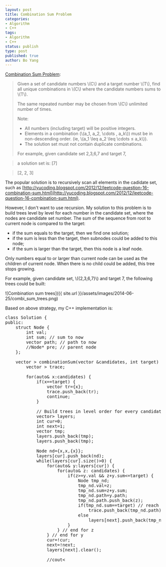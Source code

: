 ```yaml
---
layout: post
title: Combination Sum Problem
categories: 
- Algorithm
- C++ 
tags:
- Algorithm
- C++
status: publish
type: post
published: true
author: Bo Yang
---
```

[Combination Sum Problem](https://oj.leetcode.com/problems/combination-sum/):

>Given a set of candidate numbers \\(C\\) and a target number \\(T\\), find all unique combinations in \\(C\\) where the candidate numbers sums to \\(T\\).
>
>The same repeated number may be chosen from \\(C\\) unlimited number of times.
>
>Note:
>
> * All numbers (including target) will be positive integers.
> * Elements in a combination (\\(a_1, a_2, \cdots , a_k\\)) must be in non-descending order. (ie, \\(a_1 \leq a_2 \leq \cdots ≤ a_k\\)).
> * The solution set must not contain duplicate combinations.
>
>For example, given candidate set 2,3,6,7 and target 7,

>a solution set is:
> [7]

> [2, 2, 3] 

The popular solution is to recursively scan all elements in the cadidate set, such as [http://yucoding.blogspot.com/2012/12/leetcode-question-16-combination-sum.html](http://yucoding.blogspot.com/2012/12/leetcode-question-16-combination-sum.html).

However, I don't want to use recursion. My solution to this problem is to build trees level by level for each number in the candidate set, where the nodes are candidate set number. The sum of the sequence from root to current node is compared to the target:
* if the sum equals to the target, then we find one solution;
* if the sum is less than the target, then subnodes could be added to this node; 
* if the sum is larger than the target, then this node is a leaf node.

Only numbers equal to or larger than current node can be used as the children of current node. When there is no child could be added, this tree stops growing.

For example, given candidate set, \\(\{2,3,6,7\}\\) and target 7, the following trees could be built:

![Combination sum trees]({{ site.url }}/assets/images/2014-06-25/combi_sum_trees.png)

Based on above strategy, my C++ implementation is:

<pre>
class Solution {
public:
	struct Node {
		int val;
		int sum; // sum to now
		vector<int> path; // path to now
		//Node* pre; // parent node
	};

    vector<vector<int> > combinationSum(vector<int> &candidates, int target) {
		vector<vector<int> > trace;

       	for(auto& x:candidates) {
			if(x==target) {
				vector<int> tr={x};
				trace.push_back(tr);
				continue;
			}

		   	// Build trees in level order for every candidate
		   	vector<vector<Node>> layers;
			int cur=0;
		   	int next=1;
			vector<Node> tmp;
			layers.push_back(tmp);
			layers.push_back(tmp);

		  	Node nd={x,x,{x}};
		   	layers[cur].push_back(nd);
		  	while(layers[cur].size()>0) {
				for(auto& y:layers[cur]) {
					for(auto& z: candidates) {
						if(z>=y.val && z+y.sum<=target) {
							Node tmp_nd;
							tmp_nd.val=z;
							tmp_nd.sum=z+y.sum;
							tmp_nd.path=y.path;
							tmp_nd.path.push_back(z);
							if(tmp_nd.sum==target) // reach the target, record the trace
								trace.push_back(tmp_nd.path);
							else
								layers[next].push_back(tmp_nd);
						}
					} // end for z
			   	} // end for y
				cur=!cur;
				next=!next;
				layers[next].clear();

				//cout<<endl;; // TEST ONLY
		   	} // end while
	   	}// end for

		return trace;
    } 
};
</pre>

